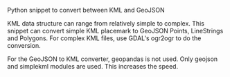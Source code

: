 Python snippet to convert between KML and GeoJSON

KML data structure can range from relatively simple to complex. This snippet can convert simple KML placemark to GeoJSON Points, LineStrings and Polygons. For complex KML files, use GDAL's ogr2ogr to do the conversion.

For the GeoJSON to KML converter, geopandas is not used. Only geojson and simplekml modules are used. This increases the speed.
